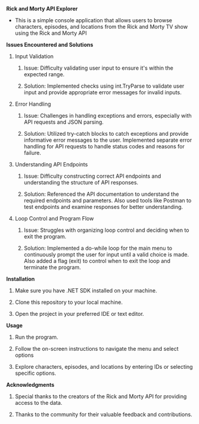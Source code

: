 **Rick and Morty API Explorer**
- This is a simple console application that allows users to browse characters, episodes, and locations from the Rick and Morty TV show using the Rick and Morty API

**Issues Encountered and Solutions**
1. Input Validation

	1. Issue: Difficulty validating user input to ensure it's within the expected range.

	2. Solution: Implemented checks using int.TryParse to validate user input and provide appropriate error messages for invalid inputs.

2. Error Handling

	1. Issue: Challenges in handling exceptions and errors, especially with API requests and JSON parsing.

	2. Solution: Utilized try-catch blocks to catch exceptions and provide informative error messages to the user. Implemented separate error handling for API requests to handle status codes and reasons for failure.

3. Understanding API Endpoints
   
	1. Issue: Difficulty constructing correct API endpoints and understanding the structure of API responses.

	2. Solution: Referenced the API documentation to understand the required endpoints and parameters. Also used tools like Postman to test endpoints and examine responses for better understanding.

4. Loop Control and Program Flow

	1. Issue: Struggles with organizing loop control and deciding when to exit the program.

	2. Solution: Implemented a do-while loop for the main menu to continuously prompt the user for input until a valid choice is made. Also added a flag (exit) to control when to exit the loop and terminate the program.


**Installation**

1. Make sure you have .NET SDK installed on your machine.

2. Clone this repository to your local machine.

3. Open the project in your preferred IDE or text editor.


**Usage**

1. Run the program.

2. Follow the on-screen instructions to navigate the menu and select options

3. Explore characters, episodes, and locations by entering IDs or selecting specific options.


**Acknowledgments**

1. Special thanks to the creators of the Rick and Morty API for providing access to the data. 

2. Thanks to the community for their valuable feedback and contributions.

